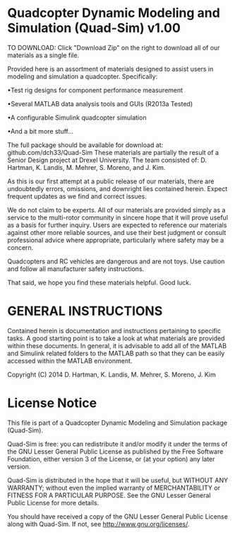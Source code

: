 Quadcopter Dynamic Modeling and Simulation (Quad-Sim) v1.00
=======
TO DOWNLOAD: Click "Download Zip" on the right to download all of our materials as a single file.

Provided here is an assortment of materials designed to assist users in modeling and simulation a quadcopter.
Specifically:

•Test rig designs for component performance measurement

•Several MATLAB data analysis tools and GUIs (R2013a Tested)

•A configurable Simulink quadcopter simulation

•And a bit more stuff…


The full package should be available for download at: github.com/dch33/Quad-Sim
These materials are partially the result of a Senior Design project at Drexel University. The team consisted of:
D. Hartman, K. Landis, M. Mehrer, S. Moreno, and J. Kim.

As this is our first attempt at a public release of our materials, there are undoubtedly errors, omissions, 
and downright lies contained herein. Expect frequent updates as we find and correct issues.

We do not claim to be experts. All of our materials are provided simply as a service to the 
multi-rotor community in sincere hope that it will prove useful as a basis for further inquiry. Users are 
expected to reference our materials against other more reliable sources, and use their best judgment or 
consult professional advice where appropriate, particularly where safety may be a concern.

Quadcopters and RC vehicles are dangerous and are not toys. 
Use caution and follow all manufacturer safety instructions.

That said, we hope you find these materials helpful. Good luck.


GENERAL INSTRUCTIONS
===
Contained herein is documentation and instructions pertaining to specific tasks. 
A good starting point is to take a look at what materials are provided within these documents.
In general, it is advisable to add all of the MATLAB and Simulink related folders
to the MATLAB path so that they can be easily accessed within the MATLAB environment.

Copyright (C) 2014 D. Hartman, K. Landis, M. Mehrer, S. Moreno, J. Kim

License Notice
===
This file is part of a Quadcopter Dynamic Modeling and Simulation package (Quad-Sim).
 
Quad-Sim is free: you can redistribute it and/or modify
it under the terms of the GNU Lesser General Public License as published by
the Free Software Foundation, either version 3 of the License, or
(at your option) any later version.
 
Quad-Sim is distributed in the hope that it will be useful,
but WITHOUT ANY WARRANTY; without even the implied warranty of
MERCHANTABILITY or FITNESS FOR A PARTICULAR PURPOSE.  See the
GNU Lesser General Public License for more details.
 
You should have received a copy of the GNU Lesser General Public License
along with Quad-Sim.  If not, see <http://www.gnu.org/licenses/>.


